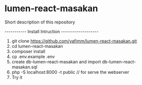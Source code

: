 # lumen-react-masakan
Short description of this repository


----------- Install Intruction -------------------

1. git clone https://github.com/yafimm/lumen-react-masakan.git
2. cd lumen-react-masakan
3. composer install
4. cp .env.example .env
5. create db-lumen-react-masakan and import db-lumen-react-masakan.sql
6. php -S localhost:8000 -t public          // for serve the webserver
7. Try it 
